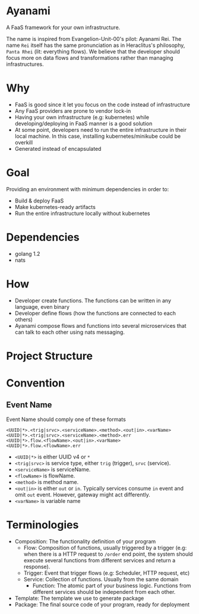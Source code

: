 # Ayanami

A FaaS framework for your own infrastructure.

The name is inspired from Evangelion-Unit-00's pilot: Ayanami Rei. The name `Rei` itself has the same pronunciation as in Heraclitus's philosophy, `Panta Rhei` (lit: everything flows). We believe that the developer should focus more on data flows and transformations rather than managing infrastructures.

# Why

* FaaS is good since it let you focus on the code instead of infrastructure
* Any FaaS providers are prone to vendor lock-in
* Having your own infrastructure (e.g: kubernetes) while developing/deploying in FaaS manner is a good solution
* At some point, developers need to run the entire infrastructure in their local machine. In this case, installing kubernetes/minikube could be overkill
* Generated instead of encapsulated

# Goal

Providing an environment with minimum dependencies in order to:

* Build & deploy FaaS
* Make kubernetes-ready artifacts
* Run the entire infrastructure locally without kubernetes

# Dependencies

* golang 1.2
* nats

# How

* Developer create functions. The functions can be written in any language, even binary
* Developer define flows (how the functions are connected to each others)
* Ayanami compose flows and functions into several microservices that can talk to each other using nats messaging.

# Project Structure

# Convention

## Event Name

Event Name should comply one of these formats

```
<UUID|*>.<trig|srvc>.<serviceName>.<method>.<out|in>.<varName>
<UUID|*>.<trig|srvc>.<serviceName>.<method>.err
<UUID|*>.flow.<flowName>.<out|in>.<varName>
<UUID|*>.flow.<flowName>.err
```

* `<UUID|*>` is either UUID v4 or `*`
* `<trig|srvc>` is service type, either `trig` (trigger), `srvc` (service).
* `<serviceName>` is serviceName.
* `<flowName>` is flowName.
* `<method>` is method name.
* `<out|in>` is either `out` or `in`. Typically services consume `in` event and omit `out` event. However, gateway might act differently.
* `<varName>` is variable name


# Terminologies

* Composition: The functionality definition of your program
    - Flow: Composition of functions, usually triggered by a trigger (e.g: when there is a HTTP request to `/order` end point, the system should execute several functions from different services and return a response).
    - Trigger: Event that trigger flows (e.g: Scheduler, HTTP request, etc)
    - Service: Collection of functions. Usually from the same domain
        - Function: The atomic part of your business logic. Functions from different services should be independent from each other.
* Template: The template we use to generate package
* Package: The final source code of your program, ready for deployment
